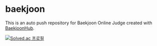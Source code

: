 # baekjoon
This is an auto push repository for Baekjoon Online Judge created with [BaekjoonHub](https://github.com/BaekjoonHub/BaekjoonHub).

<!--
[![Solved.ac 프로필](http://mazassumnida.wtf/api/generate_badge?boj=4kmj54321)](https://solved.ac/4kmj54321)
[![Solved.ac 프로필](http://mazassumnida.wtf/api/v2/generate_badge?boj=4kmj54321](https://solved.ac/4kmj54321)
-->
[![Solved.ac 프로필](http://mazassumnida.wtf/api/mini/generate_badge?boj=4kmj54321)](https://solved.ac/4kmj54321)
